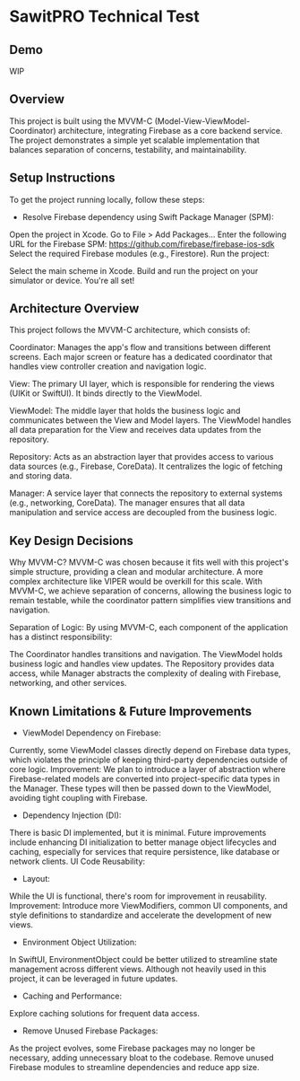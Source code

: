 # SawitPRO Technical Test

## Demo
WIP

## Overview
This project is built using the MVVM-C (Model-View-ViewModel-Coordinator) architecture, integrating Firebase as a core backend service. The project demonstrates a simple yet scalable implementation that balances separation of concerns, testability, and maintainability.

## Setup Instructions
To get the project running locally, follow these steps:

- Resolve Firebase dependency using Swift Package Manager (SPM):

Open the project in Xcode.
Go to File > Add Packages...
Enter the following URL for the Firebase SPM:
https://github.com/firebase/firebase-ios-sdk
Select the required Firebase modules (e.g., Firestore).
Run the project:

Select the main scheme in Xcode.
Build and run the project on your simulator or device.
You're all set!

## Architecture Overview
This project follows the MVVM-C architecture, which consists of:

Coordinator: Manages the app's flow and transitions between different screens. Each major screen or feature has a dedicated coordinator that handles view controller creation and navigation logic.

View: The primary UI layer, which is responsible for rendering the views (UIKit or SwiftUI). It binds directly to the ViewModel.

ViewModel: The middle layer that holds the business logic and communicates between the View and Model layers. The ViewModel handles all data preparation for the View and receives data updates from the repository.

Repository: Acts as an abstraction layer that provides access to various data sources (e.g., Firebase, CoreData). It centralizes the logic of fetching and storing data.

Manager: A service layer that connects the repository to external systems (e.g., networking, CoreData). The manager ensures that all data manipulation and service access are decoupled from the business logic.

## Key Design Decisions
Why MVVM-C?
MVVM-C was chosen because it fits well with this project's simple structure, providing a clean and modular architecture. A more complex architecture like VIPER would be overkill for this scale. With MVVM-C, we achieve separation of concerns, allowing the business logic to remain testable, while the coordinator pattern simplifies view transitions and navigation.

Separation of Logic:
By using MVVM-C, each component of the application has a distinct responsibility:

The Coordinator handles transitions and navigation.
The ViewModel holds business logic and handles view updates.
The Repository provides data access, while Manager abstracts the complexity of dealing with Firebase, networking, and other services.

## Known Limitations & Future Improvements
- ViewModel Dependency on Firebase:

Currently, some ViewModel classes directly depend on Firebase data types, which violates the principle of keeping third-party dependencies outside of core logic.
Improvement: We plan to introduce a layer of abstraction where Firebase-related models are converted into project-specific data types in the Manager. These types will then be passed down to the ViewModel, avoiding tight coupling with Firebase.

- Dependency Injection (DI):

There is basic DI implemented, but it is minimal. Future improvements include enhancing DI initialization to better manage object lifecycles and caching, especially for services that require persistence, like database or network clients.
UI Code Reusability:

- Layout:

While the UI is functional, there's room for improvement in reusability.
Improvement: Introduce more ViewModifiers, common UI components, and style definitions to standardize and accelerate the development of new views.

- Environment Object Utilization:

In SwiftUI, EnvironmentObject could be better utilized to streamline state management across different views. Although not heavily used in this project, it can be leveraged in future updates.

- Caching and Performance:

Explore caching solutions for frequent data access.

- Remove Unused Firebase Packages:

As the project evolves, some Firebase packages may no longer be necessary, adding unnecessary bloat to the codebase. Remove unused Firebase modules to streamline dependencies and reduce app size.